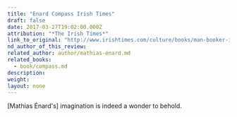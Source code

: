 ```yaml
---
title: "Enard Compass Irish Times"
draft: false
date: 2017-03-27T19:02:00.000Z
attribution: "*The Irish Times*"
link_to_original: "http://www.irishtimes.com/culture/books/man-booker-international-2017-longlist-includes-amos-oz-and-banned-writer-1.3011308"
nd_author_of_this_review:
related_author: author/mathias-énard.md
related_books:
  - book/compass.md
description:
weight:
layout: none
---
```

[Mathias Énard's] imagination is indeed a wonder to behold.

